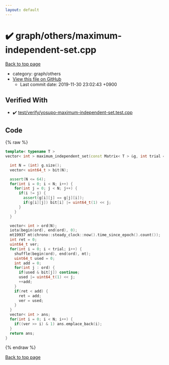 ```yaml
---
layout: default
---
```


<!-- mathjax config similar to math.stackexchange -->
<script type="text/javascript" async
  src="https://cdnjs.cloudflare.com/ajax/libs/mathjax/2.7.5/MathJax.js?config=TeX-MML-AM_CHTML">
</script>
<script type="text/x-mathjax-config">
  MathJax.Hub.Config({
    TeX: { equationNumbers: { autoNumber: "AMS" }},
    tex2jax: {
      inlineMath: [ ['$','$'] ],
      processEscapes: true
    },
    "HTML-CSS": { matchFontHeight: false },
    displayAlign: "left",
    displayIndent: "2em"
  });
</script>

<script type="text/javascript" src="https://cdnjs.cloudflare.com/ajax/libs/jquery/3.4.1/jquery.min.js"></script>
<script src="https://cdn.jsdelivr.net/npm/jquery-balloon-js@1.1.2/jquery.balloon.min.js" integrity="sha256-ZEYs9VrgAeNuPvs15E39OsyOJaIkXEEt10fzxJ20+2I=" crossorigin="anonymous"></script>
<script type="text/javascript" src="../../../assets/js/copy-button.js"></script>
<link rel="stylesheet" href="../../../assets/css/copy-button.css" />


# :heavy_check_mark: graph/others/maximum-independent-set.cpp
<a href="../../../index.html">Back to top page</a>

* category: graph/others
* <a href="{{ site.github.repository_url }}/blob/master/graph/others/maximum-independent-set.cpp">View this file on GitHub</a>
    - Last commit date: 2019-11-30 23:02:43 +0900




## Verified With
* :heavy_check_mark: <a href="../../../verify/test/verify/yosupo-maximum-independent-set.test.cpp.html">test/verify/yosupo-maximum-independent-set.test.cpp</a>


## Code
{% raw %}
```cpp
template< typename T >
vector< int > maximum_independent_set(const Matrix< T > &g, int trial = 1000000) {

  int N = (int) g.size();
  vector< uint64_t > bit(N);

  assert(N <= 64);
  for(int i = 0; i < N; i++) {
    for(int j = 0; j < N; j++) {
      if(i != j) {
        assert(g[i][j] == g[j][i]);
        if(g[i][j]) bit[i] |= uint64_t(1) << j;
      }
    }
  }

  vector< int > ord(N);
  iota(begin(ord), end(ord), 0);
  mt19937 mt(chrono::steady_clock::now().time_since_epoch().count());
  int ret = 0;
  uint64_t ver;
  for(int i = 0; i < trial; i++) {
    shuffle(begin(ord), end(ord), mt);
    uint64_t used = 0;
    int add = 0;
    for(int j : ord) {
      if(used & bit[j]) continue;
      used |= uint64_t(1) << j;
      ++add;
    }
    if(ret < add) {
      ret = add;
      ver = used;
    }
  }
  vector< int > ans;
  for(int i = 0; i < N; i++) {
    if((ver >> i) & 1) ans.emplace_back(i);
  }
  return ans;
}

```
{% endraw %}

<a href="../../../index.html">Back to top page</a>

